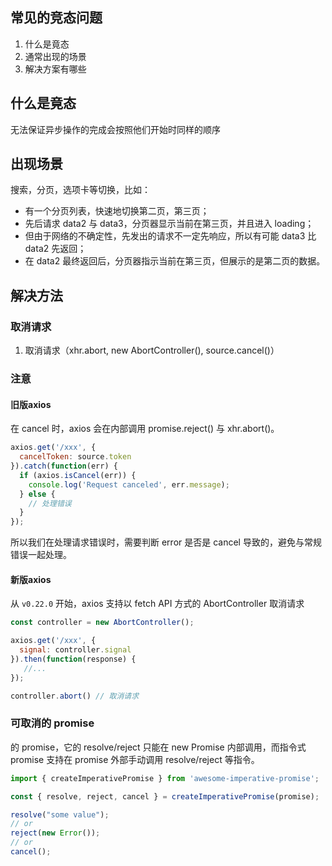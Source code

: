 ## 常见的竞态问题

1. 什么是竟态
2. 通常出现的场景
3. 解决方案有哪些

## 什么是竟态

无法保证异步操作的完成会按照他们开始时同样的顺序

## 出现场景

搜索，分页，选项卡等切换，比如：

-   有一个分页列表，快速地切换第二页，第三页；
-   先后请求 data2 与 data3，分页器显示当前在第三页，并且进入 loading；
-   但由于网络的不确定性，先发出的请求不一定先响应，所以有可能 data3 比 data2 先返回；
-   在 data2 最终返回后，分页器指示当前在第三页，但展示的是第二页的数据。

## 解决方法

### 取消请求

1. 取消请求（xhr.abort, new AbortController(), source.cancel()）
### 注意
#### 旧版axios
在 cancel 时，axios 会在内部调用 promise.reject() 与 xhr.abort()。
```js
axios.get('/xxx', {
  cancelToken: source.token
}).catch(function(err) { 
  if (axios.isCancel(err)) {
    console.log('Request canceled', err.message);
  } else {
    // 处理错误
  }
});
```
所以我们在处理请求错误时，需要判断 error 是否是 cancel 导致的，避免与常规错误一起处理。
#### 新版axios
从 `v0.22.0` 开始，axios 支持以 fetch API 方式的 AbortController 取消请求
```js
const controller = new AbortController();

axios.get('/xxx', {
  signal: controller.signal
}).then(function(response) {
   //...
});

controller.abort() // 取消请求
```

### 可取消的 promise

的 promise，它的 resolve/reject 只能在 new Promise 内部调用，而指令式 promise 支持在 promise 外部手动调用 resolve/reject 等指令。

```js
import { createImperativePromise } from 'awesome-imperative-promise';

const { resolve, reject, cancel } = createImperativePromise(promise);

resolve("some value");
// or
reject(new Error());
// or
cancel();
```


